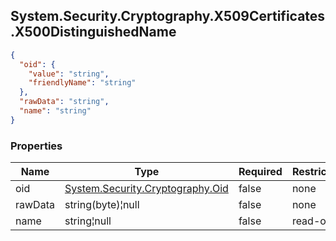 
<h2 id="tocS_System.Security.Cryptography.X509Certificates.X500DistinguishedName">System.Security.Cryptography.X509Certificates.X500DistinguishedName</h2>

<a id="schemasystem.security.cryptography.x509certificates.x500distinguishedname"></a>
<a id="schema_System.Security.Cryptography.X509Certificates.X500DistinguishedName"></a>
<a id="tocSsystem.security.cryptography.x509certificates.x500distinguishedname"></a>
<a id="tocssystem.security.cryptography.x509certificates.x500distinguishedname"></a>

```json
{
  "oid": {
    "value": "string",
    "friendlyName": "string"
  },
  "rawData": "string",
  "name": "string"
}

```

### Properties

|Name|Type|Required|Restrictions|Description|
|---|---|---|---|---|
|oid|[System.Security.Cryptography.Oid](../Models/system.security.cryptography.oid.md)|false|none|none|
|rawData|string(byte)¦null|false|none|none|
|name|string¦null|false|read-only|none|


